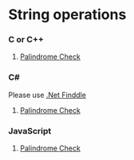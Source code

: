 # String operations

### C or C++

1. [Palindrome Check](c-or-cpp/palindrome.c)

### C#
Please use [.Net Finddle](https://dotnetfiddle.net/)
1. [Palindrome Check](csharp/palindrome.cs)

### JavaScript

1. [Palindrome Check](js/palindrome.js)
